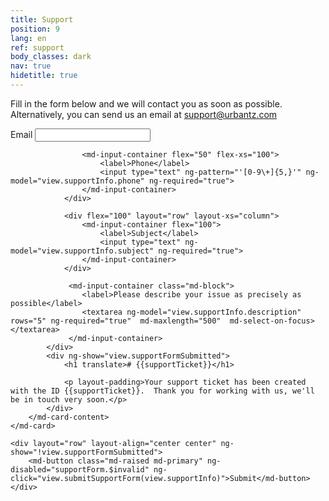 ```yaml
---
title: Support
position: 9
lang: en
ref: support
body_classes: dark
nav: true
hidetitle: true
---
```


<p>Fill in the form below and we will contact you as soon as possible. Alternatively, you can send us an email at <a href="mailto:support@urbantz.com">support@urbantz.com</a></p>
<form name="supportForm" novalidate ng-init="view.supportInfo={}">
    <md-card>
    	<md-card-content>
    		<div ng-show="!view.supportFormSubmitted">
                <div flex="100" layout="row" layout-xs="column">
                    <md-input-container flex="50" flex-xs="100">
                        <label>Email</label>
                        <input type="email" ng-model="view.supportInfo.email" ng-required="true">
                    </md-input-container>

                    <md-input-container flex="50" flex-xs="100">
                        <label>Phone</label>
                        <input type="text" ng-pattern="'[0-9\+]{5,}'" ng-model="view.supportInfo.phone" ng-required="true">
                    </md-input-container>
                </div>

                <div flex="100" layout="row" layout-xs="column">
                    <md-input-container flex="100">
                        <label>Subject</label>
                        <input type="text" ng-model="view.supportInfo.subject" ng-required="true">
                    </md-input-container>
                </div>

                 <md-input-container class="md-block">
                 	<label>Please describe your issue as precisely as possible</label>
                 	<textarea ng-model="view.supportInfo.description" rows="5" ng-required="true"  md-maxlength="500"  md-select-on-focus></textarea>
                 </md-input-container>
            </div>
	        <div ng-show="view.supportFormSubmitted">
    	        <h1 translate># {{supportTicket}}</h1>

        	    <p layout-padding>Your support ticket has been created with the ID {{supportTicket}}.  Thank you for working with us, we'll be in touch very soon.</p>
            </div>
        </md-card-content>
    </md-card>

	<div layout="row" layout-align="center center" ng-show="!view.supportFormSubmitted">
    	<md-button class="md-raised md-primary" ng-disabled="supportForm.$invalid" ng-click="view.submitSupportForm(view.supportInfo)">Submit</md-button>
    </div>
</form>